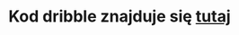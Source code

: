 # Kod dribble znajduje się [tutaj](https://mega.nz/file/6ngDACCT#zqrIwdqGxWIKe7PbqKVvbly4KnnkFst1s2BZTjd3Eeo)
